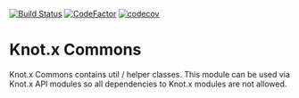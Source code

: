[![Build Status](https://dev.azure.com/knotx/Knotx/_apis/build/status/Knotx.knotx-commons?branchName=master)](https://dev.azure.com/knotx/Knotx/_build/latest?definitionId=5&branchName=master)
[![CodeFactor](https://www.codefactor.io/repository/github/knotx/knotx-commons/badge)](https://www.codefactor.io/repository/github/knotx/knotx-commons)
[![codecov](https://codecov.io/gh/Knotx/knotx-commons/branch/master/graph/badge.svg)](https://codecov.io/gh/Knotx/knotx-commons)

# Knot.x Commons
Knot.x Commons contains util / helper classes. This module can be used via Knot.x API modules so
all dependencies to Knot.x modules are not allowed.
